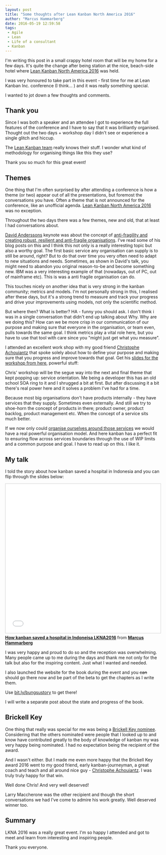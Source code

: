 ```yaml
---
layout: post
title: "Some thoughts after Lean Kanban North America 2016"
author: "Marcus Hammarberg"
date: 2016-05-19 12:59:58
tags:
 - Agile
 - Lean
 - Life of a consultant
 - Kanban
---
```


I'm writing this post in a small crappy hotel room that will be my home for a few days. It's quite the change after being station at the nice, beach-side hotel where [Lean Kanban North America 2016](http://lkna16.leankanban.com/) was held.

I was very honoured to take part in this event - first time for me at Lean Kanban Inc. conference (I think… ) and it was really something special. 

I wanted to jot down a few thoughts and comments.

<!-- excerpt-end -->

## Thank you

Since I was both a speaker and an attendee I got to experience the full features of the conference and I have to say that it was brilliantly organised. Thought out the two days + workshop day I didn't see or experience a single glitch and hiccup. 

The [Lean Kanban team](http://leankanban.com/) really knows their stuff. I wonder what kind of methodology for organising things like this they use? 

Thank you so much for this great event! 

## Themes

One thing that I'm often surprised by after attending a conference is how a theme (or two) appear out of all the presentations, but foremost the conversations you have. Often a theme that is not announced for the conference, like an unofficial agenda. [Lean Kanban North America 2016](http://lkna16.leankanban.com/) was no exception. 

Throughout the two days there was a few themes, new and old, that at least I had conversations about. 

[David Anderssons](http://www.djaa.com/) keynote was about the concept of [anti-fragility and creating robust, resilient and anti-fragile organisations](http://www.slideshare.net/agilemanager/creating-robust-resilient-antifragile-organizations-using-kanban). I've read some of his blog posts on this and I think this not only is a really interesting topic but also a worthy goal. The first basic service any organisation can supply is to still be around, right? But to do that over time you very often need to adapt to new situations and needs. Sometimes, as shown in David's talk, you might need to abandon you original reason-to-be and become something new. IBM was a very interesting example of that (nowadays, out of PC, out of mainframe etc). This is was a anti fragile organisation can do. 

This touches nicely on another idea that is very strong in the kanban community; metrics and models. I'm not personally strong in this, I realised after these days, but it's a strong trend to measure and track your progress and drive your improvements using models, not only the scientific method. 

But where then? What is better? HA - funny you should ask. I don't think i was in a single conversation that didn't end up talking about Why. Why are we doing this? How can we be more crisp in our communication of our purpose and making sure that everyone in the organisation, or team even, pulls towards the same goal. I think metrics play a vital role here, but you have to use that tool with care since you "might just get what you measure". 

I attended an excellent work shop with my good friend [Christophe Achouiantz](https://twitter.com/ChrisAch) that spoke solely about how to define your purpose and making sure that you progress and improve towards that goal. Get his [slides for the workshop from here](http://leanagileprojects.blogspot.com/2016/05/from-good-enough-to-great-workshop.html), powerful stuff:

Chris' workshop will be the segue way into the next and final theme that kept popping up: service orientation. Me being a developer this has an old school SOA ring to it and I shrugged a bit at first. But after discussing it a bit there's real power here and it solves a problem I've had for a time. 

Because most big organisations don't have products internally - they have services that they supply. Sometimes even externally. And still we try to shoe-horn the concept of products in there; product owner, product backlog, product management etc. When the concept of a service sits much better. 

If we now only could [organise ourselves around those services](http://www.marcusoft.net/2016/04/what-are-you-optimized-for-then.html) we would have a real powerful organisation model. And here kanban has a perfect fit to ensuring flow across services boundaries through the use of WIP limits and a common purpose and goal. I have to read up on this. I like it. 

## My talk

I told the story about how kanban saved a hospital in Indonesia and you can flip through  the slides below: 

<iframe src="//www.slideshare.net/slideshow/embed_code/key/ix5qhNS0IYA7HD" width="595" height="485" frameborder="0" marginwidth="0" marginheight="0" scrolling="no" style="border:1px solid #CCC; border-width:1px; margin-bottom:5px; max-width: 100%;" allowfullscreen> </iframe> <div style="margin-bottom:5px"> <strong> <a href="//www.slideshare.net/marcusoftnet/how-kanban-saved-a-hospital-in-indoneisa-lkna2016" title="How kanban saved a hospital in Indoneisa LKNA2016" target="_blank">How kanban saved a hospital in Indoneisa LKNA2016</a> </strong> from <strong><a href="//www.slideshare.net/marcusoftnet" target="_blank">Marcus Hammarberg</a></strong> </div>

I was very happy and proud to do so and the reception was overwhelming. Many people came up to me during the days and thank me not only for the talk but also for the inspiring content. Just what I wanted and needed. 

I also launched the website for the book during the event and you ~~can~~ should go there now and be part of the beta to get the chapters as I write them. 

Use [bit.ly/bungsustory](http://bit.ly/bungsustory) to get there! 

I will write a separate post about the state and progress of the book. 

## Brickell Key

One thing that really was special for me was being a [Brickell Key nominee](http://lkna16.leankanban.com/brickellkey/). Considering that the others nominated were people that I looked up to and know have contributed greatly to the body of knowledge of kanban my was very happy being nominated. I had no expectation being the recipient of the award. 

And I wasn't either. But I made me even more happy that the Brickell Key award 2016 went to my good friend, early kanban-journeyman, a great coach and teach and all around nice guy - [Christophe Achouiantz](https://twitter.com/ChrisAch). I was truly truly happy for that win. 

Well done Chris! And very well deserved! 

Larry Maccherone was the other recipient and though the short conversations we had I've come to admire his work greatly. Well deserved winner too. 

## Summary

LKNA 2016 was a really great event. I'm so happy I attended and got to meet and learn from interesting and inspiring people. 

Thank you everyone.